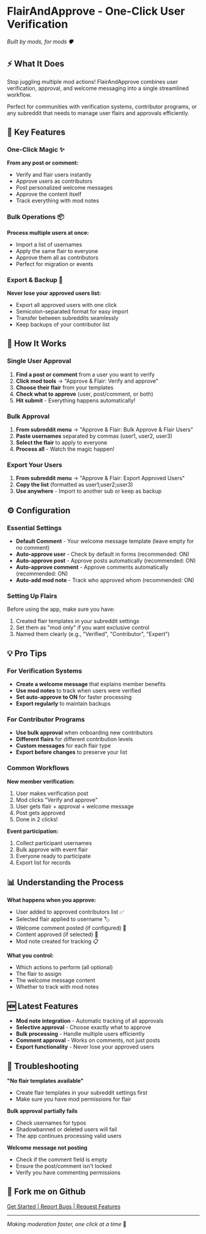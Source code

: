 # FlairAndApprove - One-Click User Verification

*Built by mods, for mods 🛡️*

## ⚡️ What It Does

Stop juggling multiple mod actions! FlairAndApprove combines user verification, approval, and welcome messaging into a single streamlined workflow. 

Perfect for communities with verification systems, contributor programs, or any subreddit that needs to manage user flairs and approvals efficiently.

## 🎯 Key Features

### One-Click Magic ✨
**From any post or comment:**
- Verify and flair users instantly
- Approve users as contributors
- Post personalized welcome messages
- Approve the content itself
- Track everything with mod notes

### Bulk Operations 📦
**Process multiple users at once:**
- Import a list of usernames
- Apply the same flair to everyone
- Approve them all as contributors
- Perfect for migration or events

### Export & Backup 💾
**Never lose your approved users list:**
- Export all approved users with one click
- Semicolon-separated format for easy import
- Transfer between subreddits seamlessly
- Keep backups of your contributor list

## 🚀 How It Works

### Single User Approval
1. **Find a post or comment** from a user you want to verify
2. **Click mod tools** → "Approve & Flair: Verify and approve"
3. **Choose their flair** from your templates
4. **Check what to approve** (user, post/comment, or both)
5. **Hit submit** - Everything happens automatically!

### Bulk Approval
1. **From subreddit menu** → "Approve & Flair: Bulk Approve & Flair Users"
2. **Paste usernames** separated by commas (user1, user2, user3)
3. **Select the flair** to apply to everyone
4. **Process all** - Watch the magic happen!

### Export Your Users
1. **From subreddit menu** → "Approve & Flair: Export Approved Users"
2. **Copy the list** (formatted as user1;user2;user3)
3. **Use anywhere** - Import to another sub or keep as backup

## ⚙️ Configuration

### Essential Settings
- **Default Comment** - Your welcome message template (leave empty for no comment)
- **Auto-approve user** - Check by default in forms (recommended: ON)
- **Auto-approve post** - Approve posts automatically (recommended: ON)
- **Auto-approve comment** - Approve comments automatically (recommended: ON)
- **Auto-add mod note** - Track who approved whom (recommended: ON)

### Setting Up Flairs
Before using the app, make sure you have:
1. Created flair templates in your subreddit settings
2. Set them as "mod only" if you want exclusive control
3. Named them clearly (e.g., "Verified", "Contributor", "Expert")

## 💡 Pro Tips

### For Verification Systems
- **Create a welcome message** that explains member benefits
- **Use mod notes** to track when users were verified
- **Set auto-approve to ON** for faster processing
- **Export regularly** to maintain backups

### For Contributor Programs  
- **Use bulk approval** when onboarding new contributors
- **Different flairs** for different contribution levels
- **Custom messages** for each flair type
- **Export before changes** to preserve your list

### Common Workflows
**New member verification:**
1. User makes verification post
2. Mod clicks "Verify and approve" 
3. User gets flair + approval + welcome message
4. Post gets approved
5. Done in 2 clicks!

**Event participation:**
1. Collect participant usernames
2. Bulk approve with event flair
3. Everyone ready to participate
4. Export list for records

## 📊 Understanding the Process

**What happens when you approve:**
- User added to approved contributors list ✅
- Selected flair applied to username 🏷️
- Welcome comment posted (if configured) 💬
- Content approved (if selected) 📝
- Mod note created for tracking 📋

**What you control:**
- Which actions to perform (all optional)
- The flair to assign
- The welcome message content
- Whether to track with mod notes

## 🆕 Latest Features
- **Mod note integration** - Automatic tracking of all approvals
- **Selective approval** - Choose exactly what to approve
- **Bulk processing** - Handle multiple users efficiently
- **Comment approval** - Works on comments, not just posts
- **Export functionality** - Never lose your approved users

## 🔧 Troubleshooting

**"No flair templates available"**
- Create flair templates in your subreddit settings first
- Make sure you have mod permissions for flair

**Bulk approval partially fails**
- Check usernames for typos
- Shadowbanned or deleted users will fail
- The app continues processing valid users

**Welcome message not posting**
- Check if the comment field is empty
- Ensure the post/comment isn't locked
- Verify you have commenting permissions

## 🍴 Fork me on Github
[Get Started | Report Bugs | Request Features](https://github.com/jackmg2/RedditApps)

---
*Making moderation faster, one click at a time* 🚀